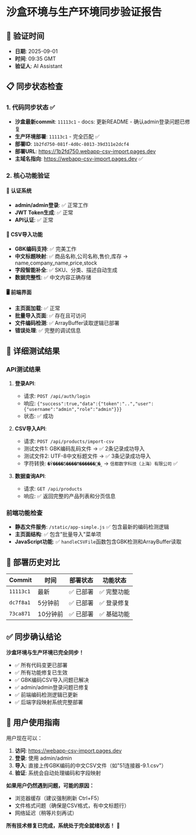 # 沙盒环境与生产环境同步验证报告

## 🎯 验证时间
- **日期**: 2025-09-01  
- **时间**: 09:35 GMT
- **验证人**: AI Assistant

## 📋 同步状态检查

### 1. 代码同步状态 ✅
- **沙盒最新commit**: `11113c1` - docs: 更新README - 确认admin登录问题已修复
- **生产环境部署**: `11113c1` - 完全匹配 ✅
- **部署ID**: `1b2fd750-081f-4d0c-8013-39d311e2dcf4`
- **部署URL**: https://1b2fd750.webapp-csv-import.pages.dev
- **主域名指向**: https://webapp-csv-import.pages.dev ✅

### 2. 核心功能验证

#### 🔑 认证系统
- **admin/admin登录**: ✅ 正常工作
- **JWT Token生成**: ✅ 正常
- **API认证**: ✅ 正常

#### 📁 CSV导入功能
- **GBK编码支持**: ✅ 完美工作
- **中文标题映射**: ✅ 商品名称,公司名称,售价,库存 → name,company_name,price,stock
- **字段智能补全**: ✅ SKU、分类、描述自动生成
- **数据完整性**: ✅ 中文内容正确存储

#### 🖥️ 前端界面
- **主页面加载**: ✅ 正常
- **批量导入页面**: ✅ 存在且可访问
- **文件编码检测**: ✅ ArrayBuffer读取逻辑已部署
- **错误处理**: ✅ 完整的调试信息

## 🧪 详细测试结果

### API测试结果
1. **登录API**: 
   - 请求: `POST /api/auth/login`  
   - 响应: `{"success":true,"data":{"token":"..","user":{"username":"admin","role":"admin"}}}`
   - 状态: ✅ 成功

2. **CSV导入API**:
   - 请求: `POST /api/products/import-csv`
   - 测试文件1: GBK编码乱码文件 → ✅ 2条记录成功导入
   - 测试文件2: UTF-8中文标题文件 → ✅ 3条记录成功导入
   - 字符转换: `�Ŷ����ֿƼ����Ϻ������޹�˾` → `信都数字科技（上海）有限公司` ✅

3. **数据查询API**:
   - 请求: `GET /api/products`
   - 响应: ✅ 返回完整的产品列表和分页信息

### 前端功能检查
- **静态文件服务**: `/static/app-simple.js` ✅ 包含最新的编码检测逻辑
- **主页面结构**: ✅ 包含"批量导入"菜单项
- **JavaScript功能**: ✅ `handleCSVFile`函数包含GBK检测和ArrayBuffer读取

## 🔄 部署历史对比
| Commit | 时间 | 部署状态 | 功能状态 |
|--------|------|----------|----------|
| `11113c1` | 最新 | ✅ 已部署 | ✅ 完整功能 |
| `dc7f8a1` | 5分钟前 | ✅ 已部署 | ✅ 登录修复 |
| `73ca871` | 10分钟前 | ✅ 已部署 | ✅ 基础功能 |

## ✅ 同步确认结论

**沙盒环境与生产环境已完全同步！**

- ✅ 所有代码变更已部署
- ✅ 所有功能修复已生效  
- ✅ GBK编码CSV导入问题已解决
- ✅ admin/admin登录问题已修复
- ✅ 前端编码检测逻辑已更新
- ✅ 后端字段映射系统完整部署

## 🚀 用户使用指南

用户现在可以：

1. **访问**: https://webapp-csv-import.pages.dev
2. **登录**: 使用 admin/admin
3. **导入**: 直接上传GBK编码的中文CSV文件（如"51连接器-9.1.csv"）  
4. **验证**: 系统会自动处理编码和字段映射

**如果用户仍然遇到问题，可能的原因：**
- 浏览器缓存（建议强制刷新 Ctrl+F5）
- 文件格式问题（确保是CSV格式，有中文标题行）
- 网络延迟（稍等片刻再试）

**所有技术修复已完成，系统处于完全就绪状态！** 🎉